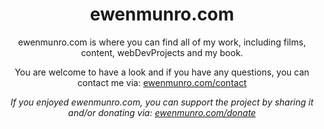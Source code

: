 <h1 align="center">ewenmunro.com</h1>

<p align="center">ewenmunro.com is where you can find all of my work, including films, content, webDevProjects and my book.</p>

<p align="center">You are welcome to have a look and if you have any questions, you can contact me via: <a href="https://ewenmunro.com/contact">ewenmunro.com/contact</a></p>

<p align="center"><i>If you enjoyed ewenmunro.com, you can support the project by sharing it and/or donating via: <a href="https://ewenmunro.com/donate">ewenmunro.com/donate<a></i></p>
